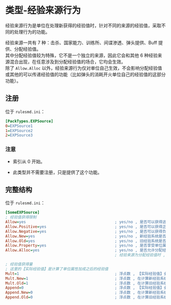 # 类型-经验来源行为

经验来源行为是单位在处理新获得的经验值时，针对不同的来源的经验值，采取不同的处理行为的功能。

经验来源一共有 7 种：击杀、国家能力、训练所、间谍渗透、弹头提供、Buff 提供、分配经验值。  
其中分配经验值较为特殊，它不是一个独立的来源，因此它会和其他 6 种经验来源混合出现，在任意涉及到分配经验值的场合，它均会生效。  
除了 `Allow.Alloc` 以外，经验来源行为仅对单位自己生效，不会影响分配经验值或其他的可以传递经验值的功能（比如弹头的消耗开火单位自己的经验值的这部分功能）。



## 注册

位于 `rulesmd.ini`：

```ini
[PackTypes.EXPSource]
0=EXPSource1
1=EXPSource2
2=EXPSource3
```

### 注意

* 索引从 0 开始。

* 此类型并不需要注册，只是提供了这个功能。



## 完整结构

位于 `rulesmd.ini`：

```ini
[SomeEXPSource]
; 经验值获得限制
Allow=yes                                       ; yes/no , 是否可以获得这种来源的经验值 , 默认值是 yes
Allow.Positive=yes                              ; yes/no , 是否可以获得正数的经验值 , 默认值是 yes
Allow.Negative=yes                              ; yes/no , 是否可以获得负数的经验值 , 旧经验系统强制无法获得负数经验值 , 默认值是 yes
Allow.New=yes                                   ; yes/no , 新经验系统是否可以获得这个经验值 , 默认值是 yes
Allow.Old=yes                                   ; yes/no , 旧经验系统是否可以获得这个经验值 , 默认值是 yes
Allow.Property=yes                              ; yes/no , 是否享受单位属性加成 , 默认值是 yes
Allow.Alloc=yes                                 ; yes/no , 是否允许分配经验值 , 默认值是 yes
                                                ; 经验来源为分配经验值时 , 经验值是无法再次被分配的 , 因此在这种情况下 , 此项无效

; 经验值获得量
; 这里的【实际经验值】是计算了单位属性加成之后的经验值
Mult=1                                          ; 浮点数 , 【实际经验值】会乘以此值 , 默认值是 1
Mult.New=1                                      ; 浮点数 , 在计算新经验系统的经验值时 , 【实际经验值】会乘以此值 , 与 Mult 相乘 , 默认值是 1
Mult.Old=1                                      ; 浮点数 , 在计算旧经验系统的经验值时 , 【实际经验值】会乘以此值 , 与 Mult 相乘 , 默认值是 1
Append=0                                        ; 浮点数 , 【实际经验值】会加上此值 , 在 Mult , Mult.New , Mult.Old 之后计算 , 默认值是 0
Append.New=0                                    ; 浮点数 , 在计算新经验系统的经验值时 , 【实际经验值】会加上此值 , 与 Append 叠加 , 在 Mult , Mult.New , Mult.Old 之后计算 , 默认值是 0
Append.Old=0                                    ; 浮点数 , 在计算旧经验系统的经验值时 , 【实际经验值】会加上此值 , 与 Append 叠加 , 在 Mult , Mult.New , Mult.Old 之后计算 , 默认值是 0
```